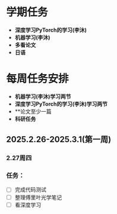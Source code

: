 # 学期任务 
- **深度学习PyTorch的学习(李沐)**
- **机器学习(李沐)**
- **多看论文**
- **日语**

# 每周任务安排
- **机器学习(李沐)学习两节**
- **深度学习PyTorch的学习(李沐)学习两节**
- **论文至少一篇
- **科研任务**
## 2025.2.26-2025.3.1(第一周)
### 2.27周四
### 任务：
- [ ] 完成代码测试
- [ ] 整理傅里叶光学笔记
- [ ] 看深度学习